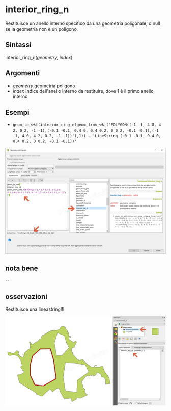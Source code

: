 # interior_ring_n

Restituisce un anello interno specifico da una geometria poligonale, o null se la geometria non è un poligono.

## Sintassi

interior_ring_n(_geometry, index_)

## Argomenti

* _geometry_ geometria poligono
* _index_ Indice dell'anello interno da restituire, dove 1 è il primo anello interno

## Esempi

* `geom_to_wkt(interior_ring_n(geom_from_wkt('POLYGON((-1 -1, 4 0, 4 2, 0 2, -1 -1),(-0.1 -0.1, 0.4 0, 0.4 0.2, 0 0.2, -0.1 -0.1),(-1 -1, 4 0, 4 2, 0 2, -1 -1))'),1)) → 'LineString (-0.1 -0.1, 0.4 0, 0.4 0.2, 0 0.2, -0.1 -0.1))'`

![](/img/geometria/interior_ring_n/interior_ring_n1.png)

## nota bene

--

## osservazioni

Restituisce una lineastring!!!

![](/img/geometria/interior_ring_n/interior_ring_n2.png)

